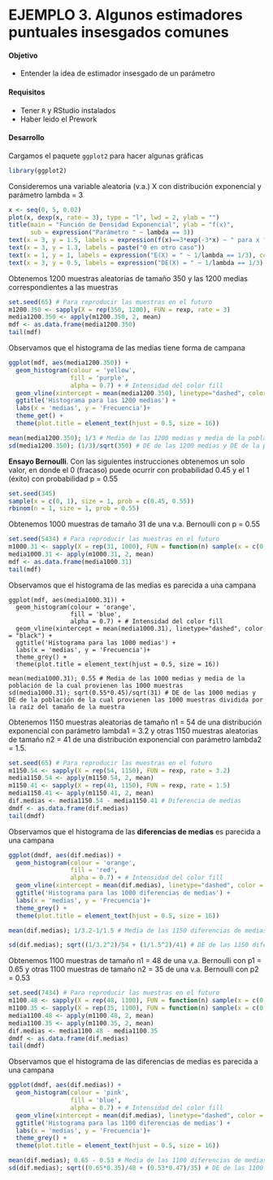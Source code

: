 # EJEMPLO 3. Algunos estimadores puntuales insesgados comunes

#### Objetivo

- Entender la idea de estimador insesgado de un parámetro

#### Requisitos

- Tener `R` y RStudio instalados
- Haber leido el Prework

#### Desarrollo

Cargamos el paquete `ggplot2` para hacer algunas gráficas

```R
library(ggplot2)
```

Consideremos una variable aleatoria (v.a.) X con distribución exponencial y parámetro lambda = 3

```R
x <- seq(0, 5, 0.02)
plot(x, dexp(x, rate = 3), type = "l", lwd = 2, ylab = "")
title(main = "Función de Densidad Exponencial", ylab = "f(x)",
      sub = expression("Parámetro " ~ lambda == 3))
text(x = 3, y = 1.5, labels = expression(f(x)==3*exp(-3*x) ~ " para x "  >= 0))
text(x = 3, y = 1.3, labels = paste("0 en otro caso"))
text(x = 1, y = 1, labels = expression("E(X) = " ~ 1/lambda == 1/3), col = 2)
text(x = 3, y = 0.5, labels = expression("DE(X) = " ~ 1/lambda == 1/3), col = 4)
```

Obtenemos 1200 muestras aleatorias de tamaño 350 y las 1200 medias correspondientes a las muestras

```R
set.seed(65) # Para reproducir las muestras en el futuro
m1200.350 <- sapply(X = rep(350, 1200), FUN = rexp, rate = 3)
media1200.350 <- apply(m1200.350, 2, mean)
mdf <- as.data.frame(media1200.350)
tail(mdf)
```

Observamos que el histograma de las medias tiene forma de campana

```R
ggplot(mdf, aes(media1200.350)) + 
  geom_histogram(colour = 'yellow', 
                 fill = 'purple',
                 alpha = 0.7) + # Intensidad del color fill
  geom_vline(xintercept = mean(media1200.350), linetype="dashed", color = "black") + 
  ggtitle('Histograma para las 1200 medias') + 
  labs(x = 'medias', y = 'Frecuencia')+
  theme_get() +
  theme(plot.title = element_text(hjust = 0.5, size = 16)) 
```

```R
mean(media1200.350); 1/3 # Media de las 1200 medias y media de la población de la cual provienen las 1200 muestras
sd(media1200.350); (1/3)/sqrt(350) # DE de las 1200 medias y DE de la población de la cual provienen las 1200 muestras dividida por la raíz del tamaño de las muestras
```

**Ensayo Bernoulli**. Con las siguientes instrucciones obtenemos un solo valor, en donde el 0 (fracaso) puede ocurrir con probabilidad 0.45 y el 1 (éxito) con probabilidad p = 0.55

```R
set.seed(345)
sample(x = c(0, 1), size = 1, prob = c(0.45, 0.55))
rbinom(n = 1, size = 1, prob = 0.55)
```

Obtenemos 1000 muestras de tamaño 31 de una v.a. Bernoulli con p = 0.55

```R
set.seed(5434) # Para reproducir las muestras en el futuro
m1000.31 <- sapply(X = rep(31, 1000), FUN = function(n) sample(x = c(0, 1), size = n, replace = TRUE, prob = c(0.45, 0.55)))
media1000.31 <- apply(m1000.31, 2, mean)
mdf <- as.data.frame(media1000.31)
tail(mdf)
```

Observamos que el histograma de las medias es parecida a una campana

```{r, echo = FALSE}
ggplot(mdf, aes(media1000.31)) + 
  geom_histogram(colour = 'orange', 
                 fill = 'blue',
                 alpha = 0.7) + # Intensidad del color fill
  geom_vline(xintercept = mean(media1000.31), linetype="dashed", color = "black") + 
  ggtitle('Histograma para las 1000 medias') + 
  labs(x = 'medias', y = 'Frecuencia')+
  theme_grey() +
  theme(plot.title = element_text(hjust = 0.5, size = 16)) 
```

```{r}
mean(media1000.31); 0.55 # Media de las 1000 medias y media de la población de la cual provienen las 1000 muestras
sd(media1000.31); sqrt(0.55*0.45)/sqrt(31) # DE de las 1000 medias y DE de la población de la cual provienen las 1000 muestras dividida por la raíz del tamaño de la muestra
```

Obtenemos 1150 muestras aleatorias de tamaño n1 = 54 de una distribución exponencial con parámetro lambda1 = 3.2 y
otras 1150 muestras aleatorias de tamaño n2 = 41 de una distribución exponencial con  parámetro lambda2 = 1.5.

```R
set.seed(65) # Para reproducir las muestras en el futuro
m1150.54 <- sapply(X = rep(54, 1150), FUN = rexp, rate = 3.2)
media1150.54 <- apply(m1150.54, 2, mean)
m1150.41 <- sapply(X = rep(41, 1150), FUN = rexp, rate = 1.5)
media1150.41 <- apply(m1150.41, 2, mean)
dif.medias <- media1150.54 - media1150.41 # Diferencia de medias
dmdf <- as.data.frame(dif.medias)
tail(dmdf)
```

Observamos que el histograma de las **diferencias de medias** es parecida a una campana

```R
ggplot(dmdf, aes(dif.medias)) + 
  geom_histogram(colour = 'orange', 
                 fill = 'red',
                 alpha = 0.7) + # Intensidad del color fill
  geom_vline(xintercept = mean(dif.medias), linetype="dashed", color = "black") + 
  ggtitle('Histograma para las 1000 diferencias de medias') + 
  labs(x = 'medias', y = 'Frecuencia')+
  theme_grey() +
  theme(plot.title = element_text(hjust = 0.5, size = 16)) 
```

```R
mean(dif.medias); 1/3.2-1/1.5 # Media de las 1150 diferencias de medias y diferencia de medias de las poblaciones de las cuales provienen las 11500 muestras

sd(dif.medias); sqrt((1/3.2^2)/54 + (1/1.5^2)/41) # DE de las 1150 diferencias de medias y DE dada en literatura
```

Obtenemos 1100 muestras de tamaño n1 = 48 de una v.a. Bernoulli con p1 = 0.65 y otras 1100 muestras de tamaño n2 = 35 de una v.a. Bernoulli con p2 = 0.53

```R
set.seed(7434) # Para reproducir las muestras en el futuro
m1100.48 <- sapply(X = rep(48, 1100), FUN = function(n) sample(x = c(0, 1), size = n, replace = TRUE, prob = c(0.35, 0.65)))
m1100.35 <- sapply(X = rep(35, 1100), FUN = function(n) sample(x = c(0, 1), size = n, replace = TRUE, prob = c(0.47, 0.53)))
media1100.48 <- apply(m1100.48, 2, mean)
media1100.35 <- apply(m1100.35, 2, mean)
dif.medias <- media1100.48 - media1100.35
dmdf <- as.data.frame(dif.medias)
tail(dmdf)
```

Observamos que el histograma de las diferencias de medias es parecida a una campana

```R
ggplot(dmdf, aes(dif.medias)) + 
  geom_histogram(colour = 'pink', 
                 fill = 'blue',
                 alpha = 0.7) + # Intensidad del color fill
  geom_vline(xintercept = mean(dif.medias), linetype="dashed", color = "black") + 
  ggtitle('Histograma para las 1100 diferencias de medias') + 
  labs(x = 'medias', y = 'Frecuencia')+
  theme_grey() +
  theme(plot.title = element_text(hjust = 0.5, size = 16)) 
```

```R
mean(dif.medias); 0.65 - 0.53 # Media de las 1100 diferencias de medias y diferencia de medias de las poblaciones de las cuales provienen las muestras
sd(dif.medias); sqrt((0.65*0.35)/48 + (0.53*0.47)/35) # DE de las 1100 diferencias de medias y DE dada en literatura
```
